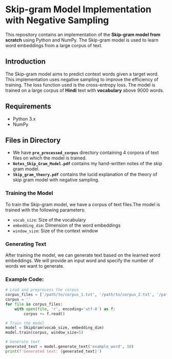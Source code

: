 # Skip-gram Model Implementation with Negative Sampling

This repository contains an implementation of the **Skip-gram model from scratch** using Python and NumPy. The Skip-gram model is used to learn word embeddings from a large corpus of text.


## Introduction

The Skip-gram model aims to predict context words given a target word. This implementation uses negative sampling to improve the efficiency of training. The loss function used is the cross-entropy loss. The model is trained on a large corpus of **Hindi** text with **vocabulary** above 9000 words. 

## Requirements
- Python 3.x
- NumPy

## Files in Directory
- We have **`pre_processed_corpus`** directory containing 4 corpora of text files on which the model is trained.
- **`Notes_Skip_Gram_Model.pdf`** contains my hand-written notes of the skip gram model.
- **`Skip_gram_theory.pdf`** contains the lucid explanation of the theory of skip gram model with negative sampling. 
  


### Training the Model

To train the Skip-gram model, we have a corpus of text files.The model is trained with the following parameters:
- `vocab_size`: Size of the vocabulary
- `embedding_dim`: Dimension of the word embeddings
- `window_size`: Size of the context window
### Generating Text

After training the model, we can generate text based on the learned word embeddings. We will provide an input word and specify the number of words we want to generate.

### Example Code:

```python
# Load and preprocess the corpus
corpus_files = ['/path/to/corpus_1.txt', '/path/to/corpus_2.txt', '/path/to/corpus_3.txt']
corpus = ''
for file in corpus_files:
    with open(file, 'r', encoding='utf-8') as f:
        corpus += f.read()

# Train the model
model = SkipGram(vocab_size, embedding_dim)
model.train(corpus, window_size=5)

# Generate text
generated_text = model.generate_text('example_word', 10)
print(f'Generated text: {generated_text}')

